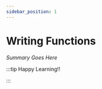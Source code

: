 ```yaml
---
sidebar_position: 1
---
```


# Writing Functions

_Summary Goes Here_

:::tip Happy Learning!!

<QuestButton text="Go To Quest" />

:::


